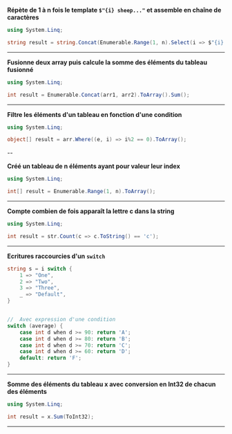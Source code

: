 **Répète de 1 à n fois le template ``$"{i} sheep..."`` et assemble en chaîne de caractères**

```c#
using System.Linq;

string result = string.Concat(Enumerable.Range(1, n).Select(i => $"{i} sheep..."));
```

---

**Fusionne deux array puis calcule la somme des éléments du tableau fusionné**
```c#
using System.Linq;

int result = Enumerable.Concat(arr1, arr2).ToArray().Sum();
```

---

**Filtre les éléments d'un tableau en fonction d'une condition**
```c#
using System.Linq;

object[] result = arr.Where((e, i) => i%2 == 0).ToArray();
```

--

**Créé un tableau de n éléments ayant pour valeur leur index**
```c#
using System.Linq;

int[] result = Enumerable.Range(1, n).ToArray();
```

---

**Compte combien de fois apparaît la lettre c dans la string**
```c#
using System.Linq;

int result = str.Count(c => c.ToString() == 'c');
```

---

**Ecritures raccourcies d'un ``switch``**
```c#
string s = i switch {
	1 => "One",
	2 => "Two",
	3 => "Three",
	_ => "Default",
}


//  Avec expression d'une condition
switch (average) {
    case int d when d >= 90: return 'A';
    case int d when d >= 80: return 'B';
    case int d when d >= 70: return 'C';
    case int d when d >= 60: return 'D';
    default: return 'F';
}
```

---

**Somme des éléments du tableau x avec conversion en Int32 de chacun des éléments**
```c#
using System.Linq;

int result = x.Sum(ToInt32);
```
---